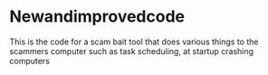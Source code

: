 # Newandimprovedcode
This is the code for a scam bait tool that does various things to the scammers computer such as task scheduling, at startup crashing computers   
